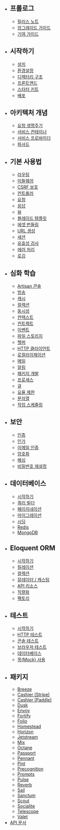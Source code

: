- ## 프롤로그
    - [릴리스 노트](/docs/{{version}}/releases)
    - [업그레이드 가이드](/docs/{{version}}/upgrade)
    - [기여 가이드](/docs/{{version}}/contributions)
- ## 시작하기
    - [설치](/docs/{{version}}/installation)
    - [환경설정](/docs/{{version}}/configuration)
    - [디렉터리 구조](/docs/{{version}}/structure)
    - [프론트엔드](/docs/{{version}}/frontend)
    - [스타터 키트](/docs/{{version}}/starter-kits)
    - [배포](/docs/{{version}}/deployment)
- ## 아키텍처 개념
    - [요청 생명주기](/docs/{{version}}/lifecycle)
    - [서비스 컨테이너](/docs/{{version}}/container)
    - [서비스 프로바이더](/docs/{{version}}/providers)
    - [파사드](/docs/{{version}}/facades)
- ## 기본 사용법
    - [라우팅](/docs/{{version}}/routing)
    - [미들웨어](/docs/{{version}}/middleware)
    - [CSRF 보호](/docs/{{version}}/csrf)
    - [컨트롤러](/docs/{{version}}/controllers)
    - [요청](/docs/{{version}}/requests)
    - [응답](/docs/{{version}}/responses)
    - [뷰](/docs/{{version}}/views)
    - [블레이드 템플릿](/docs/{{version}}/blade)
    - [에셋 번들링](/docs/{{version}}/vite)
    - [URL 생성](/docs/{{version}}/urls)
    - [세션](/docs/{{version}}/session)
    - [유효성 검사](/docs/{{version}}/validation)
    - [에러 처리](/docs/{{version}}/errors)
    - [로깅](/docs/{{version}}/logging)
- ## 심화 학습
    - [Artisan 콘솔](/docs/{{version}}/artisan)
    - [방송](/docs/{{version}}/broadcasting)
    - [캐시](/docs/{{version}}/cache)
    - [컬렉션](/docs/{{version}}/collections)
    - [동시성](/docs/{{version}}/concurrency)
    - [컨텍스트](/docs/{{version}}/context)
    - [컨트랙트](/docs/{{version}}/contracts)
    - [이벤트](/docs/{{version}}/events)
    - [파일 스토리지](/docs/{{version}}/filesystem)
    - [헬퍼](/docs/{{version}}/helpers)
    - [HTTP 클라이언트](/docs/{{version}}/http-client)
    - [로컬라이제이션](/docs/{{version}}/localization)
    - [메일](/docs/{{version}}/mail)
    - [알림](/docs/{{version}}/notifications)
    - [패키지 개발](/docs/{{version}}/packages)
    - [프로세스](/docs/{{version}}/processes)
    - [큐](/docs/{{version}}/queues)
    - [요율 제한](/docs/{{version}}/rate-limiting)
    - [문자열](/docs/{{version}}/strings)
    - [작업 스케줄링](/docs/{{version}}/scheduling)
- ## 보안
    - [인증](/docs/{{version}}/authentication)
    - [인가](/docs/{{version}}/authorization)
    - [이메일 인증](/docs/{{version}}/verification)
    - [암호화](/docs/{{version}}/encryption)
    - [해싱](/docs/{{version}}/hashing)
    - [비밀번호 재설정](/docs/{{version}}/passwords)
- ## 데이터베이스
    - [시작하기](/docs/{{version}}/database)
    - [쿼리 빌더](/docs/{{version}}/queries)
    - [페이지네이션](/docs/{{version}}/pagination)
    - [마이그레이션](/docs/{{version}}/migrations)
    - [시딩](/docs/{{version}}/seeding)
    - [Redis](/docs/{{version}}/redis)
    - [MongoDB](/docs/{{version}}/mongodb)
- ## Eloquent ORM
    - [시작하기](/docs/{{version}}/eloquent)
    - [릴레이션](/docs/{{version}}/eloquent-relationships)
    - [컬렉션](/docs/{{version}}/eloquent-collections)
    - [뮤테이터 / 캐스팅](/docs/{{version}}/eloquent-mutators)
    - [API 리소스](/docs/{{version}}/eloquent-resources)
    - [직렬화](/docs/{{version}}/eloquent-serialization)
    - [팩토리](/docs/{{version}}/eloquent-factories)
- ## 테스트
    - [시작하기](/docs/{{version}}/testing)
    - [HTTP 테스트](/docs/{{version}}/http-tests)
    - [콘솔 테스트](/docs/{{version}}/console-tests)
    - [브라우저 테스트](/docs/{{version}}/dusk)
    - [데이터베이스](/docs/{{version}}/database-testing)
    - [목(Mock) 사용](/docs/{{version}}/mocking)
- ## 패키지
    - [Breeze](/docs/{{version}}/starter-kits#laravel-breeze)
    - [Cashier (Stripe)](/docs/{{version}}/billing)
    - [Cashier (Paddle)](/docs/{{version}}/cashier-paddle)
    - [Dusk](/docs/{{version}}/dusk)
    - [Envoy](/docs/{{version}}/envoy)
    - [Fortify](/docs/{{version}}/fortify)
    - [Folio](/docs/{{version}}/folio)
    - [Homestead](/docs/{{version}}/homestead)
    - [Horizon](/docs/{{version}}/horizon)
    - [Jetstream](https://jetstream.laravel.com)
    - [Mix](/docs/{{version}}/mix)
    - [Octane](/docs/{{version}}/octane)
    - [Passport](/docs/{{version}}/passport)
    - [Pennant](/docs/{{version}}/pennant)
    - [Pint](/docs/{{version}}/pint)
    - [Precognition](/docs/{{version}}/precognition)
    - [Prompts](/docs/{{version}}/prompts)
    - [Pulse](/docs/{{version}}/pulse)
    - [Reverb](/docs/{{version}}/reverb)
    - [Sail](/docs/{{version}}/sail)
    - [Sanctum](/docs/{{version}}/sanctum)
    - [Scout](/docs/{{version}}/scout)
    - [Socialite](/docs/{{version}}/socialite)
    - [Telescope](/docs/{{version}}/telescope)
    - [Valet](/docs/{{version}}/valet)
- [API 문서](https://api.laravel.com/docs/11.x)
